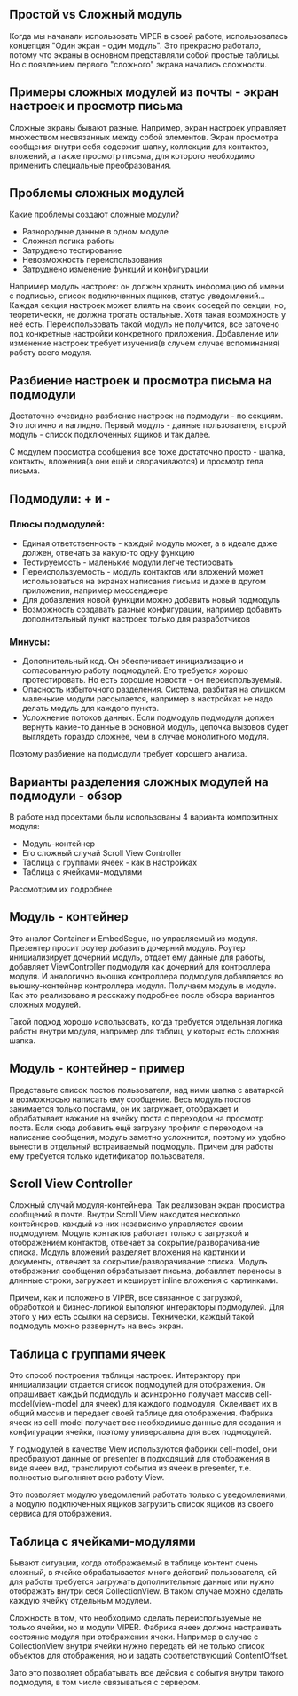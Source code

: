 ## Простой vs Сложный модуль

Когда мы начанали использовать VIPER в своей работе, использовалась концепция "Один экран - один модуль". Это прекрасно работало, потому что экраны в основном представляли собой простые таблицы. Но с появлением первого "сложного" экрана начались сложности.

## Примеры сложных модулей из почты - экран настроек и просмотр письма

Сложные экраны бывают разные. Например, экран настроек управляет множеством несвязанных между собой элементов.
Экран просмотра сообщения внутри себя содержит шапку, коллекции для контактов, вложений, а также просмотр письма, для которого необходимо применить специальные преобразования.

## Проблемы сложных модулей

Какие проблемы создают сложные модули?
- Разнородные данные в одном модуле
- Сложная логика работы
- Затруднено тестирование
- Невозможность переиспользования
- Затруднено изменение функций и конфигурации

Например модуль настроек: он должен хранить информацию об имени с подписью, список подключенных ящиков, статус уведомлений...
Каждая секция настроек может влиять на своих соседей по секции, но, теоретически, не должна трогать остальные. Хотя такая возможность у неё есть.
Переиспользовать такой модуль не получится, все заточено под конкретные настройки конкретного приложения.
Добавление или изменение настроек требует изучения(в случем случае вспоминания) работу всего модуля.

## Разбиение настроек и просмотра письма на подмодули

Достаточно очевидно разбиение настроек на подмодули - по секциям. Это логично и наглядно.
Первый модуль - данные пользователя, второй модуль - список подключенных ящиков и так далее.

С модулем просмотра сообщения все тоже достаточно просто - шапка, контакты, вложения(а они ещё и сворачиваются) и просмотр тела письма.

## Подмодули: + и -

### Плюсы подмодулей:
- Единая ответственность - каждый модуль может, а в идеале даже должен, отвечать за какую-то одну функцию
- Тестируемость - маленькие модули легче тестировать
- Переиспользуемость - модуль контактов или вложений может использоваться на экранах написания письма и даже в другом приложении, например мессенджере
- Для добавления новой функции можно добавить новый подмодуль
- Возможность создавать разные конфигурации, например добавить дополнительный пункт настроек только для разработчиков

### Минусы:
- Дополнительный код. Он обеспечивает инициализацию и согласованную работу подмодулей. Его требуется хорошо протестировать. Но есть хорошие новости - он переиспользуемый.
- Опасность избыточного разделения. Система, разбитая на слишком маленькие модули рассыпается, например в настройках не надо делать модуль для каждого пункта.
- Усложнение потоков данных. Если подмодуль подмодуля должен вернуть какие-то данные в основной модуль, цепочка вызовов будет выглядеть гораздо сложнее, чем в случае монолитного модуля.

Поэтому разбиение на подмодули требует хорошего анализа.

## Варианты разделения сложных модулей на подмодули - обзор

В работе над проектами были использованы 4 варианта композитных модуля:
- Модуль-контейнер
- Его сложный случай Scroll View Controller
- Таблица с группами ячеек - как в настройках
- Таблица с ячейками-модулями

Рассмотрим их подробнее

## Модуль - контейнер

Это аналог Container и EmbedSegue, но управляемый из модуля. Презентер просит роутер добавить дочерний модуль. Роутер инициализирует дочерний модуль, отдает ему данные для работы, добавляет ViewController подмодуля как дочерний для контроллера модуля. И аналогично вьюшка контроллера подмодуля добавляется во вьюшку-контейнер контроллера модуля.
Получаем модуль в модуле. Как это реализовано я расскажу подробнее после обзора вариантов сложных модулей.

Такой подход хорошо использовать, когда требуется отдельная логика работы внутри модуля, например для таблиц, у которых есть сложная шапка.

## Модуль - контейнер - пример

Представьте список постов пользователя, над ними шапка с аватаркой и возможносью написать ему сообщение.
Весь модуль постов занимается только постами, он их загружает, отображает и обрабатывает нажание на ячейку поста с переходом на просмотр поста.
Если сюда добавить ещё загрузку профиля с переходом на написание сообщения, модуль заметно усложнится, поэтому их удобно вынести в отдельный встраиваемый подмодуль. Причем для работы ему требуется только идетификатор пользователя.

## Scroll View Controller

Сложный случай модуля-контейнера. Так реализован экран просмотра сообщений в почте. Внутри Scroll View находится несколько контейнеров, каждый из них независимо управляется своим подмодулем.
Модуль контактов работает только с загрузкой и отображением контактов, отвечает за сокрытие/разворачивание списка.
Модуль вложений разделяет вложения на картинки и документы,  отвечает за сокрытие/разворачивание списка.
Модуль отображения сообщения обрабатывает письма, добавляет переносы в длинные строки, загружает и кеширует inline вложения с картинками.

Причем, как и положено в VIPER, все связанное с загрузкой, обработкой и бизнес-логикой выполяют интеракторы подмодулей. Для этого у них есть ссылки на сервисы. Технически, каждый такой подмодуль можно развернуть на весь экран.

## Таблица с группами ячеек

Это способ построения таблицы настроек. Интерактору при инициализации отдается список подмодулей для отображения. Он опрашивает каждый подмодуль и асинхронно получает массив cell-model(view-model для ячеек) для каждого подмодуля. Склеивает их в общий массив и передает своей таблице для отображения. Фабрика ячеек из cell-model получает все необходимые данные для создания и конфигурации ячейки, поэтому универсальна для всех подмодулей.

У подмодулей в качестве View используются фабрики cell-model, они преобразуют данные от presenter в подходящий для отображения в виде ячеек вид, транслируют события из ячеек в presenter, т.е. полностью выполняют всю работу View.

Это позволяет модулю уведомлений работать только с уведомлениями, а модулю подключенных ящиков загрузить список ящиков из своего сервиса для отображения.

## Таблица с ячейками-модулями

Бывают ситуации, когда отображаемый в таблице контент очень сложный, в ячейке обрабатывается много действий пользователя, ей для работы требуется загружать дополнительные данные или нужно отображать внутри себя CollectionView. В таком случае можно сделать каждую ячейку отдельным модулем.

Сложность в том, что необходимо сделать переиспользуемые не только ячейки, но и модули VIPER. Фабрика ячеек должна настраивать состояние модуля при отображении ячеки. Например в случае с CollectionView внутри ячейки нужно передать ей не только список объектов для отображения, но и задать соответствующий ContentOffset.

Зато это позволяет обрабатывать все дейсвия с события внутри такого подмодуля, в том числе связываться с сервером.
